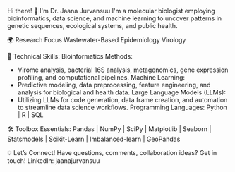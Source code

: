 Hi there! 👋 I'm Dr. Jaana Jurvansuu
I'm a molecular biologist employing bioinformatics, data science, and machine learning 
to uncover patterns in genetic sequences, ecological systems, and public health.

🌍 Research Focus
Wastewater-Based Epidemiology
Virology

🧰 Technical Skills:
Bioinformatics Methods:
- Virome analysis, bacterial 16S analysis, metagenomics, gene expression profiling, and computational pipelines.
Machine Learning:
- Predictive modeling, data preprocessing, feature engineering, and analysis for biological and health data.
Large Language Models (LLMs):
- Utilizing LLMs for code generation, data frame creation, and automation to streamline data science workflows.
Programming Languages:
Python | R | SQL

🛠 Toolbox Essentials:
Pandas | NumPy | SciPy | Matplotlib | Seaborn | Statsmodels | Scikit-Learn | Imbalanced-learn | GeoPandas

💡 Let’s Connect!
Have questions, comments, collaboration ideas? Get in touch!
LinkedIn: jaanajurvansuu

<!---
jjurvans/jjurvans is a ✨ special ✨ repository because its `README.md` (this file) appears on your GitHub profile.
You can click the Preview link to take a look at your changes.
--->
